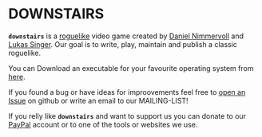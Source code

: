 
DOWNSTAIRS
==========

**`downstairs`** is a [roguelike](https://en.wikipedia.org/wiki/roguelike) video
game created by [Daniel Nimmervoll](https://github.com/nimmda) and [Lukas
Singer](https://github.com/linluk).  Our goal is to write, play, maintain and
publish a classic roguelike.


You can Download an executable for your favourite operating system from
[here](downloads.html).


If you found a bug or have ideas for improovements feel free to
[open an Issue](https://github.com/linluk/roguelike/issues/new)
on github or write an email to our MAILING-LIST!


If you relly like **`downstairs`** and want to support us you can donate to
our [PayPal]() account or to one of the tools or websites we use.

